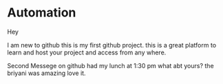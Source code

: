 # Automation
Hey

I am new to github this is my first github project.
this is a great platform to learn and host your project and access from any where.

Second Messege on github
had my lunch at 1:30 pm
what abt yours?
the briyani was amazing
love it.
